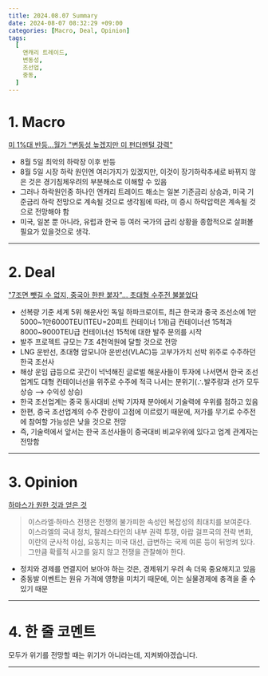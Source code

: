```yaml
---
title: 2024.08.07 Summary
date: 2024-08-07 08:32:29 +09:00
categories: [Macro, Deal, Opinion]
tags:
  [
    앤캐리 트레이드,
    변동성,
    조선업,
    중동,
  ]
---
```


# 1. Macro

[미 1%대 반등...월가 "변동성 높겠지만 미 펀더멘털 강력"](https://www.mk.co.kr/news/stock/11086687)

- 8월 5일 최악의 하락장 이후 반등
- 8월 5일 시장 하락 원인엔 여러가지가 있겠지만, 이것이 장기하락추세로 바뀌지 않은 것은 경기침체우려의 부분해소로 이해할 수 있음
- 그러나 하락원인중 하나인 엔캐리 트레이드 해소는 일본 기준금리 상승과, 미국 기준금리 하락 전망으로 계속될 것으로 생각됨에 따라, 미 증시 하락압력은 계속될 것으로 전망해야 함
- 미국, 일본 뿐 아니라, 유럽과 한국 등 여러 국가의 금리 상황을 종합적으로 살펴볼 필요가 있을것으로 생각.



---



# 2. Deal

["7조면 뺏길 수 없지, 중국아 한판 붙자"... 초대형 수주전 불붙었다](https://www.mk.co.kr/news/business/11086714)

- 선복량 기준 세계 5위 해운사인 독일 하파크로이트, 최근 한국과 중국 조선소에 1만5000~1만6000TEU(1TEU=20피트 컨테이너 1개)급 컨테이너선 15척과 8000~9000TEU급 컨테이너선 15척에 대한 발주 문의를 시작
- 발주 프로젝트 규모는 7조 4천억원에 달할 것으로 전망
- LNG 운반선, 초대형 암모니아 운반선(VLAC)등 고부가가치 선박 위주로 수주하던 한국 조선사
- 해상 운임 급등으로 곳간이 넉넉해진 글로벌 해운사들이 투자에 나서면서 한국 조선업계도 대형 컨테이너선을 위주로 수주에 적극 나서는 분위기(∴발주량과 선가 모두 상승 ⟶ 수익성 상승)
- 한국 조선업계는 중국 동사대비 선박 기자재 분야에서 기술력에 우위를 점하고 있음
- 한편, 중국 조선업계의 수주 잔량이 고점에 이르렀기 때문에, 저가를 무기로 수주전에 참여할 가능성은 낮을 것으로 전망
- 즉, 기술력에서 앞서는 한국 조선사들이 중국대비 비교우위에 있다고 업계 관계자는 전망함



---


# 3. Opinion

[하마스가 원한 것과 얻은 것](https://www.mk.co.kr/news/contributors/11086496)


> 이스라엘·하마스 전쟁은 전쟁의 불가피한 속성인 복잡성의 최대치를 보여준다. 이스라엘의 국내 정치, 팔레스타인의 내부 권력 투쟁, 아랍 걸프국의 전략 변화, 이란의 군사적 야심, 요동치는 미국 대선, 급변하는 국제 여론 등이 뒤엉켜 있다. 그만큼 확률적 사고를 잃지 않고 전쟁을 관찰해야 한다.

- 정치와 경제를 연결지어 보아야 하는 것은, 경제위기 우려 속 더욱 중요해지고 있음
- 중동발 이벤트는 원유 가격에 영향을 미치기 때문에, 이는 실물경제에 충격을 줄 수 있기 때문




---

# 4. 한 줄 코멘트
모두가 위기를 전망할 때는 위기가 아니라는데, 지켜봐야겠습니다.


---